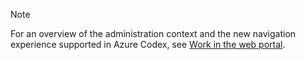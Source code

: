 
> [!NOTE]    
>For an overview of the administration context and the new navigation experience supported in Azure Codex, see [Work in the web portal](/vsts/user-guide/work-web-portal#admin-context).
